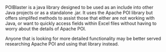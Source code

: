 POIBlaster is a java library designed to be used as an include into other Java projects or as a standalone .jar.
It uses the Apache POI library but offers simplifed methods to assist those that either are not working with Java, or want to quickly access fields within Excel files without having to worry about the details of Apache POI.

Anyone that is looking for more detailed functionality may be better served researching Apache POI and using that library instead.